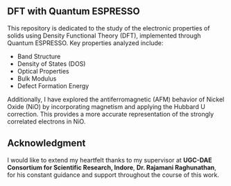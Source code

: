 ## DFT with Quantum ESPRESSO
This repository is dedicated to the study of the electronic properties of solids using Density Functional Theory (DFT), implemented through Quantum ESPRESSO. Key properties analyzed include:

* Band Structure
* Density of States (DOS)
* Optical Properties 
* Bulk Modulus
* Defect Formation Energy
  
Additionally, I have explored the antiferromagnetic (AFM) behavior of Nickel Oxide (NiO) by incorporating magnetism and applying the Hubbard U correction. This provides a more accurate representation of the strongly correlated electrons in NiO.

## Acknowledgment
I would like to extend my heartfelt thanks to my supervisor at **UGC-DAE Consortium for Scientific Research, Indore**, **Dr. Rajamani Raghunathan**, for his constant guidance and support throughout the course of this work.

